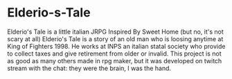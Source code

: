 # Elderio-s-Tale
Elderio's Tale is a little italian JRPG Inspired By Sweet Home (but no, it's not scary at all)
Elderio's Tale is a story of an old man who is loosing anytime at King of Fighters 1998.
He works at INPS an italian statal society who provide to collect taxes and give retirement from older or invalid.
This project is not as good as many others made in rpg maker, but it was developed on twitch stream with the chat: they were the brain, I was the hand.
